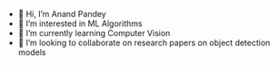 - 👋 Hi, I’m Anand Pandey
- 👀 I’m interested in ML Algorithms
- 🌱 I’m currently learning Computer Vision
- 💞️ I’m looking to collaborate on research papers on object detection models

<!---
anand29p/anand29p is a ✨ special ✨ repository because its `README.md` (this file) appears on your GitHub profile.
You can click the Preview link to take a look at your changes.
--->
